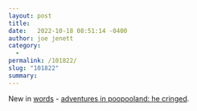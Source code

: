 ```yaml
---
layout: post
title:
date:   2022-10-18 08:51:14 -0400
author: joe jenett
category:
  -  
permalink: /101822/
slug: "101822"
summary: 
---
```

<p>New in <a href="https://bulltown.2022.joejenett.com/words/">words</a> - <a href="/core/?seek=he_cringed">adventures in poopooland: he cringed</a>.</p>